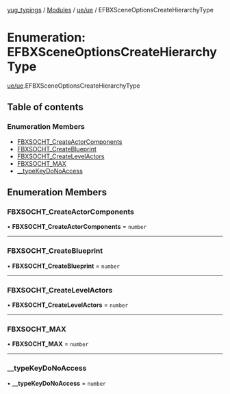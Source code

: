 [yug_typings](../README.md) / [Modules](../modules.md) / [ue/ue](../modules/ue_ue.md) / EFBXSceneOptionsCreateHierarchyType

# Enumeration: EFBXSceneOptionsCreateHierarchyType

[ue/ue](../modules/ue_ue.md).EFBXSceneOptionsCreateHierarchyType

## Table of contents

### Enumeration Members

- [FBXSOCHT\_CreateActorComponents](ue_ue.EFBXSceneOptionsCreateHierarchyType.md#fbxsocht_createactorcomponents)
- [FBXSOCHT\_CreateBlueprint](ue_ue.EFBXSceneOptionsCreateHierarchyType.md#fbxsocht_createblueprint)
- [FBXSOCHT\_CreateLevelActors](ue_ue.EFBXSceneOptionsCreateHierarchyType.md#fbxsocht_createlevelactors)
- [FBXSOCHT\_MAX](ue_ue.EFBXSceneOptionsCreateHierarchyType.md#fbxsocht_max)
- [\_\_typeKeyDoNoAccess](ue_ue.EFBXSceneOptionsCreateHierarchyType.md#__typekeydonoaccess)

## Enumeration Members

### FBXSOCHT\_CreateActorComponents

• **FBXSOCHT\_CreateActorComponents** = `number`

___

### FBXSOCHT\_CreateBlueprint

• **FBXSOCHT\_CreateBlueprint** = `number`

___

### FBXSOCHT\_CreateLevelActors

• **FBXSOCHT\_CreateLevelActors** = `number`

___

### FBXSOCHT\_MAX

• **FBXSOCHT\_MAX** = `number`

___

### \_\_typeKeyDoNoAccess

• **\_\_typeKeyDoNoAccess** = `number`
